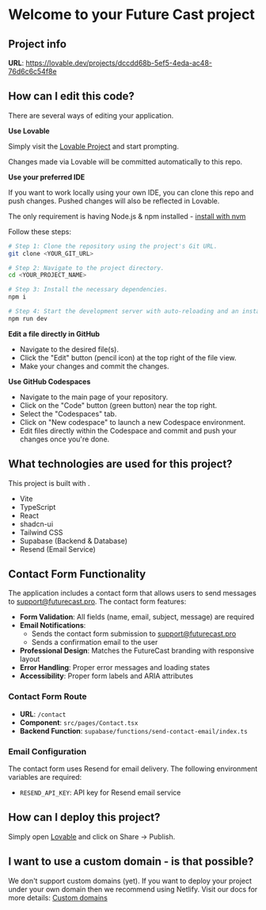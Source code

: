# Welcome to your Future Cast project

## Project info

**URL**: https://lovable.dev/projects/dccdd68b-5ef5-4eda-ac48-76d6c6c54f8e

## How can I edit this code?

There are several ways of editing your application.

**Use Lovable**

Simply visit the [Lovable Project](https://lovable.dev/projects/dccdd68b-5ef5-4eda-ac48-76d6c6c54f8e) and start prompting.

Changes made via Lovable will be committed automatically to this repo.

**Use your preferred IDE**

If you want to work locally using your own IDE, you can clone this repo and push changes. Pushed changes will also be reflected in Lovable.

The only requirement is having Node.js & npm installed - [install with nvm](https://github.com/nvm-sh/nvm#installing-and-updating)

Follow these steps:

```sh
# Step 1: Clone the repository using the project's Git URL.
git clone <YOUR_GIT_URL>

# Step 2: Navigate to the project directory.
cd <YOUR_PROJECT_NAME>

# Step 3: Install the necessary dependencies.
npm i

# Step 4: Start the development server with auto-reloading and an instant preview.
npm run dev
```

**Edit a file directly in GitHub**

- Navigate to the desired file(s).
- Click the "Edit" button (pencil icon) at the top right of the file view.
- Make your changes and commit the changes.

**Use GitHub Codespaces**

- Navigate to the main page of your repository.
- Click on the "Code" button (green button) near the top right.
- Select the "Codespaces" tab.
- Click on "New codespace" to launch a new Codespace environment.
- Edit files directly within the Codespace and commit and push your changes once you're done.

## What technologies are used for this project?

This project is built with .

- Vite
- TypeScript
- React
- shadcn-ui
- Tailwind CSS
- Supabase (Backend & Database)
- Resend (Email Service)

## Contact Form Functionality

The application includes a contact form that allows users to send messages to support@futurecast.pro. The contact form features:

- **Form Validation**: All fields (name, email, subject, message) are required
- **Email Notifications**:
  - Sends the contact form submission to support@futurecast.pro
  - Sends a confirmation email to the user
- **Professional Design**: Matches the FutureCast branding with responsive layout
- **Error Handling**: Proper error messages and loading states
- **Accessibility**: Proper form labels and ARIA attributes

### Contact Form Route

- **URL**: `/contact`
- **Component**: `src/pages/Contact.tsx`
- **Backend Function**: `supabase/functions/send-contact-email/index.ts`

### Email Configuration

The contact form uses Resend for email delivery. The following environment variables are required:

- `RESEND_API_KEY`: API key for Resend email service

## How can I deploy this project?

Simply open [Lovable](https://lovable.dev/projects/dccdd68b-5ef5-4eda-ac48-76d6c6c54f8e) and click on Share -> Publish.

## I want to use a custom domain - is that possible?

We don't support custom domains (yet). If you want to deploy your project under your own domain then we recommend using Netlify. Visit our docs for more details: [Custom domains](https://docs.lovable.dev/tips-tricks/custom-domain/)
